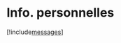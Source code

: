 # Info. personnelles

[!include[messages](infopersonnelles.messages.autogen.md)]
































